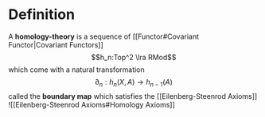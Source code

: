# Definition
A **homology-theory** is a sequence of [[Functor#Covariant Functor|Covariant Functors]]
$$h_n:Top^2 \lra RMod$$
which come with a natural transformation
$$\partial_n:h_n(X,A) \to h_{n-1}(A)$$
called the **boundary map** which satisfies the [[Eilenberg-Steenrod Axioms]]
![[Eilenberg-Steenrod Axioms#Homology Axioms]]
